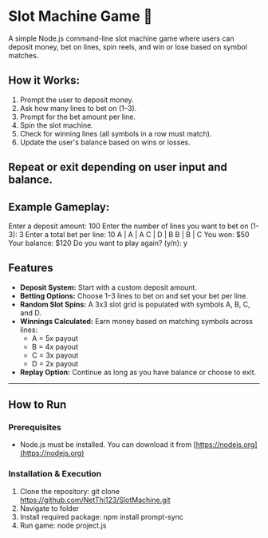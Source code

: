 # Slot Machine Game 🎰

A simple Node.js command-line slot machine game where users can deposit money, bet on lines, spin reels, and win or lose based on symbol matches.

## How it Works: 
1. Prompt the user to deposit money.
2. Ask how many lines to bet on (1–3).
3. Prompt for the bet amount per line.
4. Spin the slot machine.
5. Check for winning lines (all symbols in a row must match).
6. Update the user's balance based on wins or losses.

Repeat or exit depending on user input and balance.
---

## Example Gameplay: 

Enter a deposit amount: 100
Enter the number of lines you want to bet on (1-3): 3
Enter a total bet per line: 10
A | A | A
C | D | B
B | B | C
You won: $50
Your balance: $120
Do you want to play again? (y/n): y

## Features

- **Deposit System:** Start with a custom deposit amount.
- **Betting Options:** Choose 1–3 lines to bet on and set your bet per line.
- **Random Slot Spins:** A 3x3 slot grid is populated with symbols A, B, C, and D.
- **Winnings Calculated:** Earn money based on matching symbols across lines:
  - A = 5x payout  
  - B = 4x payout  
  - C = 3x payout  
  - D = 2x payout
- **Replay Option:** Continue as long as you have balance or choose to exit.

---

## How to Run

### Prerequisites

- Node.js must be installed. You can download it from [https://nodejs.org](https://nodejs.org)

### Installation & Execution

1. Clone the repository: git clone https://github.com/NetThi123/SlotMachine.git
2. Navigate to folder
3. Install required package: npm install prompt-sync
4. Run game: node project.js

